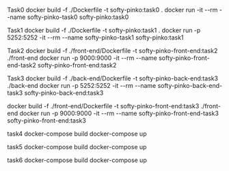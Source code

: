 Task0
docker build -f ./Dockerfile -t softy-pinko:task0 .
docker run -it --rm --name softy-pinko-task0 softy-pinko:task0

Task1
docker build -f ./Dockerfile -t softy-pinko:task1 .
docker run -p 5252:5252 -it --rm --name softy-pinko-task1 softy-pinko:task1

Task2
docker build -f ./front-end/Dockerfile -t softy-pinko-front-end:task2 ./front-end
docker run -p 9000:9000 -it --rm --name softy-pinko-front-end-task2 softy-pinko-front-end:task2


Task3
docker build -f ./back-end/Dockerfile -t softy-pinko-back-end:task3 ./back-end
docker run -p 5252:5252 -it --rm --name softy-pinko-back-end-task3 softy-pinko-back-end:task3

docker build -f ./front-end/Dockerfile -t softy-pinko-front-end:task3 ./front-end
docker run -p 9000:9000 -it --rm --name softy-pinko-front-end-task3 softy-pinko-front-end:task3

task4
docker-compose build
docker-compose up

task5
docker-compose build
docker-compose up

task6
docker-compose build
docker-compose up

